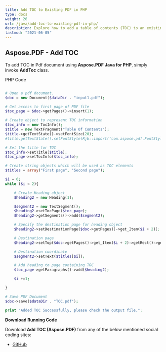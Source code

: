 ```yaml
---
title: Add TOC to Existing PDF in PHP
type: docs
weight: 20
url: /java/add-toc-to-existing-pdf-in-php/
description: Explore how to add a table of contents (TOC) to an existing PDF document in PHP with Aspose.PDF for improved navigation.
lastmod: "2021-06-05"
---
```


## Aspose.PDF - Add TOC

To add TOC in Pdf document using **Aspose.PDF Java for PHP**, simply invoke **AddToc** class.

PHP Code

```php

# Open a pdf document.
$doc = new Document($dataDir . "input1.pdf");

# Get access to first page of PDF file
$toc_page = $doc->getPages()->insert(1);

# Create object to represent TOC information
$toc_info = new TocInfo();
$title = new TextFragment("Table Of Contents");
$title->getTextState()->setFontSize(20);
#title.getTextState().setFontStyle(Rjb::import('com.aspose.pdf.FontStyles.Bold'))

# Set the title for TOC
$toc_info->setTitle($title);
$toc_page->setTocInfo($toc_info);

# Create string objects which will be used as TOC elements
$titles = array("First page", "Second page");

$i = 0;
while ($i < 2){

    # Create Heading object
    $heading2 = new Heading(1);

    $segment2 = new TextSegment();
    $heading2->setTocPage($toc_page);
    $heading2->getSegments()->add($segment2);

    # Specify the destination page for heading object
    $heading2->setDestinationPage($doc->getPages()->get_Item($i + 2));

    # Destination page
    $heading2->setTop($doc->getPages()->get_Item($i + 2)->getRect()->getHeight());

    # Destination coordinate
    $segment2->setText($titles[$i]);

    # Add heading to page containing TOC
    $toc_page->getParagraphs()->add($heading2);

    $i +=1;

}

# Save PDF Document
$doc->save($dataDir . "TOC.pdf");

print "Added TOC Successfully, please check the output file.";

```

**Download Running Code**

Download **Add TOC (Aspose.PDF)** from any of the below mentioned social coding sites:

- [GitHub](https://github.com/aspose-pdf/Aspose.PDF-for-Java/blob/master/Plugins/Aspose_Pdf_Java_for_PHP/src/Aspose/Pdf/WorkingWithDocumentObject/AddToc.php)
